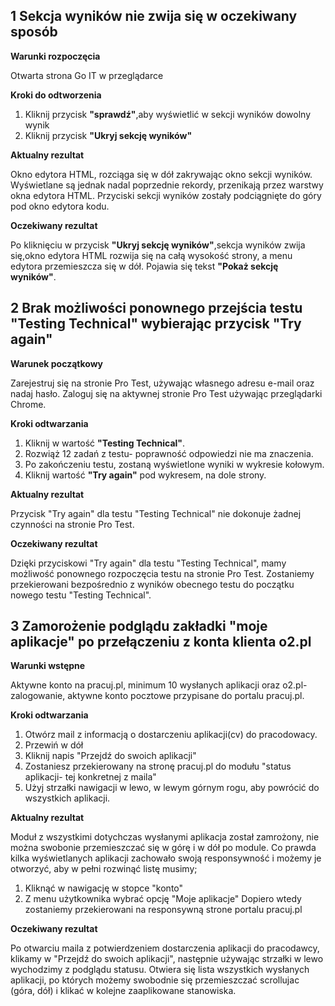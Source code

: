 <h2>1 Sekcja wyników nie zwija się w oczekiwany sposób</h2>


__Warunki rozpoczęcia__

Otwarta strona Go IT w przeglądarce


__Kroki do odtworzenia__

1. Kliknij przycisk __"sprawdź"__,aby wyświetlić w sekcji wyników dowolny wynik
2. Kliknij przycisk __"Ukryj sekcję wyników"__


__Aktualny rezultat__

Okno edytora HTML, rozciąga się w dół zakrywając okno sekcji wyników. Wyświetlane są jednak nadal poprzednie rekordy, przenikają przez warstwy okna edytora HTML. Przyciski sekcji wyników zostały podciągnięte do góry pod okno edytora kodu.


__Oczekiwany rezultat__

Po kliknięciu w przycisk __"Ukryj sekcję wyników"__,sekcja wyników zwija się,okno edytora HTML rozwija się na całą wysokość strony, a menu edytora przemieszcza się w dół. Pojawia się tekst __"Pokaż sekcję wyników"__.


<h2>2 Brak możliwości ponownego przejścia testu "Testing Technical" wybierając przycisk "Try again"</h2>

__Warunek początkowy__

Zarejestruj się na stronie Pro Test, używając własnego adresu e-mail oraz nadaj hasło.
Zaloguj się na aktywnej stronie Pro Test używając przeglądarki Chrome.


__Kroki odtwarzania__

1. Kliknij w wartość __"Testing Technical"__.
2. Rozwiąż 12 zadań z testu- poprawność odpowiedzi nie ma znaczenia.
3. Po zakończeniu testu, zostaną wyświetlone wyniki w wykresie kołowym.
4. Kliknij wartość __"Try again"__ pod wykresem, na dole strony.


__Aktualny rezultat__

Przycisk "Try again" dla testu "Testing Technical" nie dokonuje żadnej czynności na stronie Pro Test.


__Oczekiwany rezultat__

Dzięki przyciskowi "Try again" dla testu "Testing Technical", mamy możliwość ponownego rozpoczęcia testu na stronie Pro Test. Zostaniemy przekierowani bezpośrednio z wyników obecnego testu do początku nowego testu "Testing Technical".



<h2>3 Zamorożenie podglądu zakładki "moje aplikacje" po przełączeniu z konta klienta o2.pl</h2>


__Warunki wstępne__

Aktywne konto na pracuj.pl, minimum 10 wysłanych aplikacji oraz o2.pl- zalogowanie, aktywne konto pocztowe przypisane do portalu pracuj.pl.  

__Kroki odtwarzania__

1.  Otwórz mail z informacją o dostarczeniu aplikacji(cv) do pracodowacy.
2. Przewiń w dół
3. Kliknij napis "Przejdź do swoich aplikacji"
4. Zostaniesz przekierowany na stronę pracuj.pl do modułu "status aplikacji- tej konkretnej z maila"
5. Użyj strzałki nawigacji w lewo, w lewym górnym rogu, aby powrócić do wszystkich aplikacji.


__Aktualny rezultat__

Moduł z wszystkimi dotychczas wysłanymi aplikacja został zamrożony, nie można swobonie przemieszczać się w górę i w dół po module. Co prawda kilka wyświetlanych aplikacji zachowało swoją responsywność i możemy je otworzyć, aby w pełni rozwinąć listę musimy; 

1. Kliknąć w nawigację w stopce "konto"
2. Z menu użytkownika wybrać opcję "Moje aplikacje"
Dopiero wtedy zostaniemy przekierowani na responsywną strone portalu pracuj.pl


__Oczekiwany rezultat__

Po otwarciu maila z potwierdzeniem dostarczenia aplikacji do pracodawcy, klikamy w "Przejdź do swoich aplikacji", następnie używając strzałki w lewo wychodzimy z podglądu statusu. Otwiera się lista wszystkich wysłanych aplikacji, po których możemy swobodnie się przemieszczać scrollujac (góra, dół) i klikać w kolejne zaaplikowane stanowiska.
